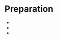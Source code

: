 # Preparation

- [](https://towardsdatascience.com/how-to-survive-a-layoff-during-challenging-times-and-thrive-3b9ee2f9af24)
- [](https://towardsdatascience.com/the-data-science-interview-blueprint-75d69c92516c)
- [](https://stackoverflow.blog/2020/09/23/hiring-jobs-candidates-software-coding-programmers-teresa-dietrich/)

